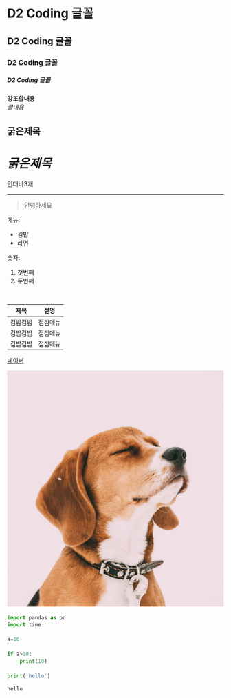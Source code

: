 <!-- 제목 -->
# D2 Coding 글꼴
## D2 Coding 글꼴
### D2 Coding 글꼴
##### D2 Coding 글꼴

<!-- 강조 -->
**강조할내용**
<br>
*글내용*

## **굵은제목**
# ***굵은제목***

<!-- 줄 line --->
언더바3개
___
>안녕하세요  

메뉴:
 - 김밥
 - 라면

숫자:
1. 첫번째
2. 두번째

<br>

|제목|설명|
|:--:|:--:|
|김밥김밥|점심메뉴|
|김밥김밥|점심메뉴|
|김밥김밥|점심메뉴|

[네이버](https://www.naver.com)

<img src="image/dog.jpg">

```python
import pandas as pd
import time

a=10

if a>10:
    print(10)

print('hello')
```
```
hello
```